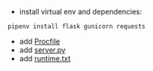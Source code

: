 - install virtual env and dependencies:

```
pipenv install flask gunicorn requests
```

- add [Procfile](Procfile)
- add [server.py](server.py)
- add [runtime.txt](runtime.txt)